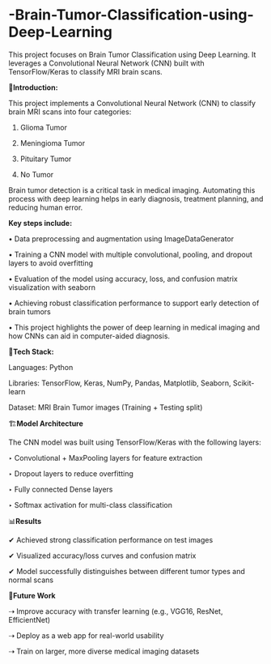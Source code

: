 # -Brain-Tumor-Classification-using-Deep-Learning
This project focuses on Brain Tumor Classification using Deep Learning. It leverages a Convolutional Neural Network (CNN) built with TensorFlow/Keras to classify MRI brain scans.


📌**Introduction:**


This project implements a Convolutional Neural Network (CNN) to classify brain MRI scans into four categories:

1. Glioma Tumor

2. Meningioma Tumor

3. Pituitary Tumor

4. No Tumor

Brain tumor detection is a critical task in medical imaging. Automating this process with deep learning helps in early diagnosis, treatment planning, and reducing human error.

  **Key steps include:**

  • Data preprocessing and augmentation using ImageDataGenerator

  • Training a CNN model with multiple convolutional, pooling, and dropout layers to avoid overfitting

  • Evaluation of the model using accuracy, loss, and confusion matrix visualization with seaborn

  • Achieving robust classification performance to support early detection of brain tumors

  • This project highlights the power of deep learning in medical imaging and how CNNs can aid in computer-aided diagnosis.


🔑**Tech Stack:**

Languages: Python

Libraries: TensorFlow, Keras, NumPy, Pandas, Matplotlib, Seaborn, Scikit-learn

Dataset: MRI Brain Tumor images (Training + Testing split)


🏗️**Model Architecture**

The CNN model was built using TensorFlow/Keras with the following layers:

‣ Convolutional + MaxPooling layers for feature extraction

‣ Dropout layers to reduce overfitting

‣ Fully connected Dense layers

‣ Softmax activation for multi-class classification


📊**Results**

✔ Achieved strong classification performance on test images

✔ Visualized accuracy/loss curves and confusion matrix

✔ Model successfully distinguishes between different tumor types and normal scans


🚀**Future Work**

⇢ Improve accuracy with transfer learning (e.g., VGG16, ResNet, EfficientNet)

⇢ Deploy as a web app for real-world usability

⇢ Train on larger, more diverse medical imaging datasets


